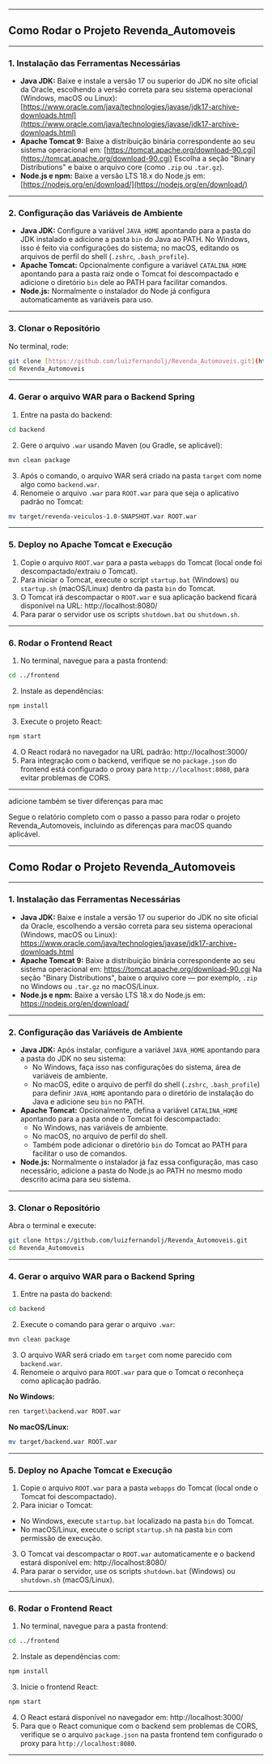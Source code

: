 
***

## Como Rodar o Projeto Revenda_Automoveis

***

### 1. Instalação das Ferramentas Necessárias

- **Java JDK:** Baixe e instale a versão 17 ou superior do JDK no site oficial da Oracle, escolhendo a versão correta para seu sistema operacional (Windows, macOS ou Linux):
[https://www.oracle.com/java/technologies/javase/jdk17-archive-downloads.html](https://www.oracle.com/java/technologies/javase/jdk17-archive-downloads.html)
- **Apache Tomcat 9:** Baixe a distribuição binária correspondente ao seu sistema operacional em:
[https://tomcat.apache.org/download-90.cgi](https://tomcat.apache.org/download-90.cgi)
Escolha a seção "Binary Distributions" e baixe o arquivo core (como `.zip` ou `.tar.gz`).
- **Node.js e npm:** Baixe a versão LTS 18.x do Node.js em:
[https://nodejs.org/en/download/](https://nodejs.org/en/download/)

***

### 2. Configuração das Variáveis de Ambiente

- **Java JDK:** Configure a variável `JAVA_HOME` apontando para a pasta do JDK instalado e adicione a pasta `bin` do Java ao PATH. No Windows, isso é feito via configurações do sistema; no macOS, editando os arquivos de perfil do shell (`.zshrc`, `.bash_profile`).
- **Apache Tomcat:** Opcionalmente configure a variável `CATALINA_HOME` apontando para a pasta raiz onde o Tomcat foi descompactado e adicione o diretório `bin` dele ao PATH para facilitar comandos.
- **Node.js:** Normalmente o instalador do Node já configura automaticamente as variáveis para uso.

***

### 3. Clonar o Repositório

No terminal, rode:

```bash
git clone [https://github.com/luizfernandolj/Revenda_Automoveis.git](https://github.com/luizfernandolj/Revenda_Automoveis.git)
cd Revenda_Automoveis
```


***

### 4. Gerar o arquivo WAR para o Backend Spring

1. Entre na pasta do backend:
```bash
cd backend
```

2. Gere o arquivo `.war` usando Maven (ou Gradle, se aplicável):
```bash
mvn clean package
```

3. Após o comando, o arquivo WAR será criado na pasta `target` com nome algo como `backend.war`.
4. Renomeie o arquivo `.war` para `ROOT.war` para que seja o aplicativo padrão no Tomcat:
```bash
mv target/revenda-veiculos-1.0-SNAPSHOT.war ROOT.war
```


***

### 5. Deploy no Apache Tomcat e Execução

1. Copie o arquivo `ROOT.war` para a pasta `webapps` do Tomcat (local onde foi descompactado/extraiu o Tomcat).
2. Para iniciar o Tomcat, execute o script `startup.bat` (Windows) ou `startup.sh` (macOS/Linux) dentro da pasta `bin` do Tomcat.
3. O Tomcat irá descompactar o `ROOT.war` e sua aplicação backend ficará disponível na URL:
http://localhost:8080/
4. Para parar o servidor use os scripts `shutdown.bat` ou `shutdown.sh`.

***

### 6. Rodar o Frontend React

1. No terminal, navegue para a pasta frontend:
```bash
cd ../frontend
```

2. Instale as dependências:
```bash
npm install
```

3. Execute o projeto React:
```bash
npm start
```

4. O React rodará no navegador na URL padrão:
http://localhost:3000/
5. Para integração com o backend, verifique se no `package.json` do frontend está configurado o proxy para `http://localhost:8080`, para evitar problemas de CORS.

***

adicione também se tiver diferenças para mac

Segue o relatório completo com o passo a passo para rodar o projeto Revenda_Automoveis, incluindo as diferenças para macOS quando aplicável.

***

## Como Rodar o Projeto Revenda_Automoveis


***

### 1. Instalação das Ferramentas Necessárias

- **Java JDK:** Baixe e instale a versão 17 ou superior do JDK no site oficial da Oracle, escolhendo a versão correta para seu sistema operacional (Windows, macOS ou Linux):
https://www.oracle.com/java/technologies/javase/jdk17-archive-downloads.html
- **Apache Tomcat 9:** Baixe a distribuição binária correspondente ao seu sistema operacional em:
https://tomcat.apache.org/download-90.cgi
Na seção "Binary Distributions", baixe o arquivo core — por exemplo, `.zip` no Windows ou `.tar.gz` no macOS/Linux.
- **Node.js e npm:** Baixe a versão LTS 18.x do Node.js em:
https://nodejs.org/en/download/

***

### 2. Configuração das Variáveis de Ambiente

- **Java JDK:** Após instalar, configure a variável `JAVA_HOME` apontando para a pasta do JDK no seu sistema:
    - No Windows, faça isso nas configurações do sistema, área de variáveis de ambiente.
    - No macOS, edite o arquivo de perfil do shell (`.zshrc`, `.bash_profile`) para definir `JAVA_HOME` apontando para o diretório de instalação do Java e adicione seu `bin` no PATH.
- **Apache Tomcat:** Opcionalmente, defina a variável `CATALINA_HOME` apontando para a pasta onde o Tomcat foi descompactado:
    - No Windows, nas variáveis de ambiente.
    - No macOS, no arquivo de perfil do shell.
    - Também pode adicionar o diretório `bin` do Tomcat ao PATH para facilitar o uso de comandos.
- **Node.js:** Normalmente o instalador já faz essa configuração, mas caso necessário, adicione a pasta do Node.js ao PATH no mesmo modo descrito acima para seu sistema.

***

### 3. Clonar o Repositório

Abra o terminal e execute:

```bash
git clone https://github.com/luizfernandolj/Revenda_Automoveis.git
cd Revenda_Automoveis
```


***

### 4. Gerar o arquivo WAR para o Backend Spring

1. Entre na pasta do backend:
```bash
cd backend
```

2. Execute o comando para gerar o arquivo `.war`:
```bash
mvn clean package
```

3. O arquivo WAR será criado em `target` com nome parecido com `backend.war`.
4. Renomeie o arquivo para `ROOT.war` para que o Tomcat o reconheça como aplicação padrão.

**No Windows:**

```bash
ren target\backend.war ROOT.war
```

**No macOS/Linux:**

```bash
mv target/backend.war ROOT.war
```


***

### 5. Deploy no Apache Tomcat e Execução

1. Copie o arquivo `ROOT.war` para a pasta `webapps` do Tomcat (local onde o Tomcat foi descompactado).
2. Para iniciar o Tomcat:

- No Windows, execute `startup.bat` localizado na pasta `bin` do Tomcat.
- No macOS/Linux, execute o script `startup.sh` na pasta `bin` com permissão de execução.

3. O Tomcat vai descompactar o `ROOT.war` automaticamente e o backend estará disponível em:
http://localhost:8080/
4. Para parar o servidor, use os scripts `shutdown.bat` (Windows) ou `shutdown.sh` (macOS/Linux).

***

### 6. Rodar o Frontend React

1. No terminal, navegue para a pasta frontend:
```bash
cd ../frontend
```

2. Instale as dependências com:
```bash
npm install
```

3. Inicie o frontend React:
```bash
npm start
```

4. O React estará disponível no navegador em:
http://localhost:3000/
5. Para que o React comunique com o backend sem problemas de CORS, verifique se o arquivo `package.json` na pasta frontend tem configurado o proxy para `http://localhost:8080`.

***
